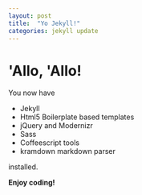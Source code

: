 ```yaml
---
layout: post
title:  "Yo Jekyll!"
categories: jekyll update
---
```


# 'Allo, 'Allo!

You now have

- Jekyll
- Html5 Boilerplate based templates
- jQuery and Modernizr
- Sass
- Coffeescript tools
- kramdown markdown parser

installed.

**Enjoy coding!**
